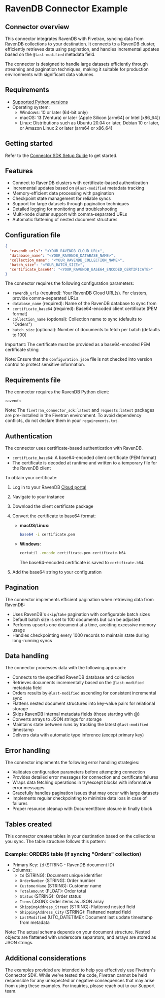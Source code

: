 # RavenDB Connector Example

## Connector overview

This connector integrates RavenDB with Fivetran, syncing data from RavenDB collections to your destination. It connects to a RavenDB cluster, efficiently retrieves data using pagination, and handles incremental updates based on the `@last-modified` metadata field.

The connector is designed to handle large datasets efficiently through streaming and pagination techniques, making it suitable for production environments with significant data volumes.

## Requirements

- [Supported Python versions](https://github.com/fivetran/fivetran_connector_sdk/blob/main/README.md#requirements)
- Operating system:
    - Windows: 10 or later (64-bit only)
    - macOS: 13 (Ventura) or later (Apple Silicon [arm64] or Intel [x86_64])
    - Linux: Distributions such as Ubuntu 20.04 or later, Debian 10 or later, or Amazon Linux 2 or later (arm64 or x86_64)

## Getting started

Refer to the [Connector SDK Setup Guide](https://fivetran.com/docs/connectors/connector-sdk/setup-guide) to get started.

## Features

- Connect to RavenDB clusters with certificate-based authentication
- Incremental updates based on `@last-modified` metadata tracking
- Memory-efficient data processing with pagination
- Checkpoint state management for reliable syncs
- Support for large datasets through pagination techniques
- Detailed logging for monitoring and troubleshooting
- Multi-node cluster support with comma-separated URLs
- Automatic flattening of nested document structures

## Configuration file

```json
{
  "ravendb_urls": "<YOUR_RAVENDB_CLOUD_URL>",
  "database_name": "<YOUR_RAVENDB_DATABASE_NAME>",
  "collection_name": "<YOUR_RAVENDB_COLLECTION_NAME>",
  "batch_size": "<YOUR_BATCH_SIZE>",
  "certificate_base64": "<YOUR_RAVENDB_BASE64_ENCODED_CERTIFICATE>"
}
```

The connector requires the following configuration parameters:
- `ravendb_urls` (required): Your RavenDB Cloud URL(s). For clusters, provide comma-separated URLs
- `database_name` (required): Name of the RavenDB database to sync from
- `certificate_base64` (required): Base64-encoded client certificate (PEM format)
- `collection_name` (optional): Collection name to sync (defaults to "Orders")
- `batch_size` (optional): Number of documents to fetch per batch (defaults to 100)

Important: The certificate must be provided as a base64-encoded PEM certificate string

Note: Ensure that the `configuration.json` file is not checked into version control to protect sensitive information.

## Requirements file

The connector requires the RavenDB Python client:

```
ravendb
```

Note: The `fivetran_connector_sdk:latest` and `requests:latest` packages are pre-installed in the Fivetran environment. To avoid dependency conflicts, do not declare them in your `requirements.txt`.

## Authentication

The connector uses certificate-based authentication with RavenDB.
- `certificate_base64`: A base64-encoded client certificate (PEM format)
- The certificate is decoded at runtime and written to a temporary file for the RavenDB client

To obtain your certificate:
1. Log in to your RavenDB [Cloud portal](https://cloud.ravendb.net/)
2. Navigate to your instance
3. Download the client certificate package
4. Convert the certificate to base64 format:

    - **macOS/Linux:**  
      ```sh
      base64 -i certificate.pem
      ```
    - **Windows:**  
      ```cmd
      certutil -encode certificate.pem certificate.b64
      ```
      The base64-encoded certificate is saved to `certificate.b64`.
5. Add the base64 string to your configuration

## Pagination

The connector implements efficient pagination when retrieving data from RavenDB:
- Uses RavenDB's `skip`/`take` pagination with configurable batch sizes
- Default batch size is set to 100 documents but can be adjusted
- Performs upserts one document at a time, avoiding excessive memory usage
- Handles checkpointing every 1000 records to maintain state during long-running syncs

## Data handling

The connector processes data with the following approach:
- Connects to the specified RavenDB database and collection
- Retrieves documents incrementally based on the `@last-modified` metadata field
- Orders results by `@last-modified` ascending for consistent incremental sync
- Flattens nested document structures into key-value pairs for relational storage
- Skips RavenDB internal metadata fields (those starting with @)
- Converts arrays to JSON strings for storage
- Maintains state between runs by tracking the latest `@last-modified` timestamp
- Delivers data with automatic type inference (except primary key)

## Error handling

The connector implements the following error handling strategies:
- Validates configuration parameters before attempting connection
- Provides detailed error messages for connection and certificate failures
- Wraps data fetching operations in try/except blocks with informative error messages
- Gracefully handles pagination issues that may occur with large datasets
- Implements regular checkpointing to minimize data loss in case of failures
- Proper resource cleanup with DocumentStore closure in finally block

## Tables created

This connector creates tables in your destination based on the collections you sync. The table structure follows this pattern:

### Example: ORDERS table (if syncing "Orders" collection)
- Primary Key: `Id` (STRING - RavenDB document ID)
- Columns:
    - `Id` (STRING): Document unique identifier
    - `OrderNumber` (STRING): Order number
    - `CustomerName` (STRING): Customer name
    - `TotalAmount` (FLOAT): Order total
    - `Status` (STRING): Order status
    - `Items` (JSON): Order items as JSON array
    - `ShippingAddress_Street` (STRING): Flattened nested field
    - `ShippingAddress_City` (STRING): Flattened nested field
    - `LastModified` (UTC_DATETIME): Document last update timestamp from metadata

Note: The actual schema depends on your document structure. Nested objects are flattened with underscore separators, and arrays are stored as JSON strings.

## Additional considerations

The examples provided are intended to help you effectively use Fivetran's Connector SDK. While we've tested the code, Fivetran cannot be held responsible for any unexpected or negative consequences that may arise from using these examples. For inquiries, please reach out to our Support team.